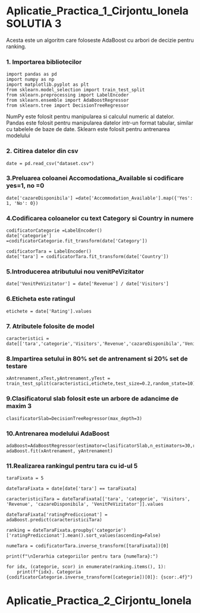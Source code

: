# Aplicatie_Practica_1_Cirjontu_Ionela SOLUTIA 3

Acesta este un algoritm care foloseste AdaBoost cu arbori de decizie pentru ranking.


### 1. Importarea bibliotecilor

```
import pandas as pd
import numpy as np
import matplotlib.pyplot as plt
from sklearn.model_selection import train_test_split
from sklearn.preprocessing import LabelEncoder
from sklearn.ensemble import AdaBoostRegressor
from sklearn.tree import DecisionTreeRegressor
```
NumPy este folosit pentru manipularea si calculul numeric al datelor.
Pandas este folosit pentru manipularea datelor intr-un format tabular, similar cu tabelele de baze de date.
Sklearn este folosit pentru antrenarea modelului

### 2. Citirea datelor din csv
```
date = pd.read_csv("dataset.csv")

```

### 3.Preluarea coloanei Accomodationa_Available si codificare yes=1, no =0
```
date['cazareDisponibila'] =date['Accommodation_Available'].map({'Yes': 1, 'No': 0})
```

### 4.Codificarea coloanelor cu text Category si Country in numere
```
codificatorCategorie =LabelEncoder()
date['categorie'] =codificatorCategorie.fit_transform(date['Category'])

codificatorTara = LabelEncoder()
date['tara'] = codificatorTara.fit_transform(date['Country'])
```

### 5.Introducerea atributului nou venitPeVizitator
```
date['VenitPeVizitator'] = date['Revenue'] / date['Visitors']
```

### 6.Eticheta este ratingul
```
etichete = date['Rating'].values
```
### 7. Atributele folosite de model
```
caracteristici = date[['tara','categorie','Visitors','Revenue','cazareDisponibila','VenitPeVizitator']].values
```

### 8.Impartirea setului in 80% set de antrenament si 20% set de testare
```
xAntrenament,xTest,yAntrenament,yTest = train_test_split(caracteristici,etichete,test_size=0.2,random_state=10)
```

### 9.Clasificatorul slab folosit este un arbore de adancime de maxim 3
```
clasificatorSlab=DecisionTreeRegressor(max_depth=3)
```

### 10.Antrenarea modelului AdaBoost
```
adaBoost=AdaBoostRegressor(estimator=clasificatorSlab,n_estimators=30,random_state=10)
adaBoost.fit(xAntrenament, yAntrenament)
```

### 11.Realizarea rankingul pentru tara cu id-ul 5
```
taraFixata = 5

dateTaraFixata = date[date['tara'] == taraFixata]

caracteristiciTara = dateTaraFixata[['tara', 'categorie', 'Visitors', 'Revenue', 'cazareDisponibila', 'VenitPeVizitator']].values

dateTaraFixata['ratingPrediccionat'] = adaBoost.predict(caracteristiciTara)

ranking = dateTaraFixata.groupby('categorie')['ratingPrediccionat'].mean().sort_values(ascending=False)

numeTara = codificatorTara.inverse_transform([taraFixata])[0]

print(f"\nIerarhia categoriilor pentru tara {numeTara}:")

for idx, (categorie, scor) in enumerate(ranking.items(), 1):
    print(f"{idx}. Categoria {codificatorCategorie.inverse_transform([categorie])[0]}: {scor:.4f}")
```


# Aplicatie_Practica_2_Cirjontu_Ionela
